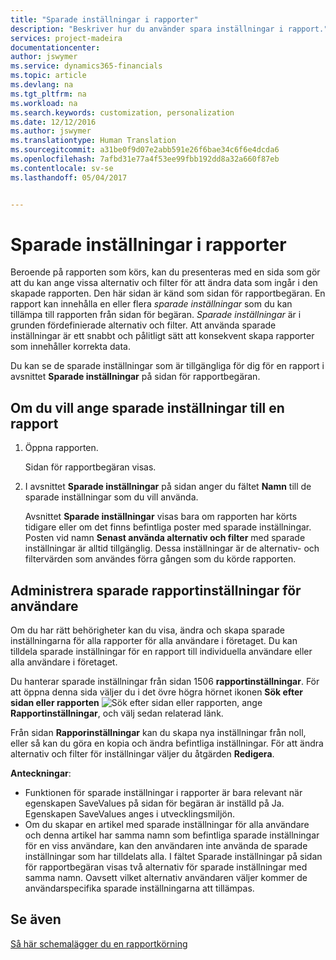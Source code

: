 ```yaml
---
title: "Sparade inställningar i rapporter"
description: "Beskriver hur du använder spara inställningar i rapport."
services: project-madeira
documentationcenter: 
author: jswymer
ms.service: dynamics365-financials
ms.topic: article
ms.devlang: na
ms.tgt_pltfrm: na
ms.workload: na
ms.search.keywords: customization, personalization
ms.date: 12/12/2016
ms.author: jswymer
ms.translationtype: Human Translation
ms.sourcegitcommit: a31be0f9d07e2abb591e26f6bae34c6f6e4dcda6
ms.openlocfilehash: 7afbd31e77a4f53ee99fbb192dd8a32a660f87eb
ms.contentlocale: sv-se
ms.lasthandoff: 05/04/2017


---
```

# <a name="saved-settings-on-reports"></a>Sparade inställningar i rapporter
Beroende på rapporten som körs, kan du presenteras med en sida som gör att du kan ange vissa alternativ och filter för att ändra data som ingår i den skapade rapporten. Den här sidan är känd som sidan för rapportbegäran. En rapport kan innehålla en eller flera *sparade inställningar* som du kan tillämpa till rapporten från sidan för begäran. *Sparade inställningar* är i grunden fördefinierade alternativ och filter. Att använda sparade inställningar är ett snabbt och pålitligt sätt att konsekvent skapa rapporter som innehåller korrekta data.

Du kan se de sparade inställningar som är tillgängliga för dig för en rapport i avsnittet **Sparade inställningar** på sidan för rapportbegäran.  

## <a name="to-apply-saved-settings-to-a-report"></a>Om du vill ange sparade inställningar till en rapport
1. Öppna rapporten.

   Sidan för rapportbegäran visas.    
2. I avsnittet **Sparade inställningar** på sidan anger du fältet **Namn** till de sparade inställningar som du vill använda.

   Avsnittet **Sparade inställningar** visas bara om rapporten har körts tidigare eller om det finns befintliga poster med sparade inställningar. Posten vid namn **Senast använda alternativ och filter** med sparade inställningar är alltid tillgänglig. Dessa inställningar är de alternativ- och filtervärden som användes förra gången som du körde rapporten.

## <a name="administer-saved-report-settings-for-users"></a>Administrera sparade rapportinställningar för användare
Om du har rätt behörigheter kan du visa, ändra och skapa sparade inställningarna för alla rapporter för alla användare i företaget. Du kan tilldela sparade inställningar för en rapport till individuella användare eller alla användare i företaget.

Du hanterar sparade inställningar från sidan 1506 **rapportinställningar**. För att öppna denna sida väljer du i det övre högra hörnet ikonen **Sök efter sidan eller rapporten** ![Sök efter sidan eller rapporten](media/ui-search/search_small.png "Sök efter sidan eller rapporten"), ange **Rapportinställningar**, och välj sedan relaterad länk.

Från sidan **Rapporinställningar** kan du skapa nya inställningar från noll, eller så kan du göra en kopia och ändra befintliga inställningar. För att ändra alternativ och filter för inställningar väljer du åtgärden **Redigera**.

**Anteckningar**:

* Funktionen för sparade inställningar i rapporter är bara relevant när egenskapen SaveValues på sidan för begäran är inställd på Ja. Egenskapen SaveValues anges i utvecklingsmiljön.
* Om du skapar en artikel med sparade inställningar för alla användare och denna artikel har samma namn som befintliga sparade inställningar för en viss användare, kan den användaren inte använda de sparade inställningar som har tilldelats alla.  I fältet Sparade inställningar på sidan för rapportbegäran visas två alternativ för sparade inställningar med samma namn. Oavsett vilket alternativ användaren väljer kommer de användarspecifika sparade inställningarna att tillämpas.

## <a name="see-also"></a>Se även
[Så här schemalägger du en rapportkörning](ui-schedule-report.md)  

